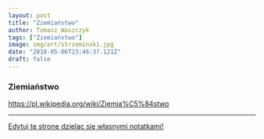 ```yaml
---
layout: post
title: "Ziemiaństwo"
author: Tomasz Waszczyk
tags: ["Ziemiaństwo"]
image: img/art/strzeminski.jpg
date: "2018-05-06T23:46:37.121Z"
draft: false
---
```


### Ziemiaństwo

https://pl.wikipedia.org/wiki/Ziemia%C5%84stwo

---

<a href="https://github.com/TomaszWaszczyk/historia.waszczyk.com/edit/master/src/content/ziemianstwo.md" target="_blank">Edytuj tę stronę dzieląc się własnymi notatkami!</a>
